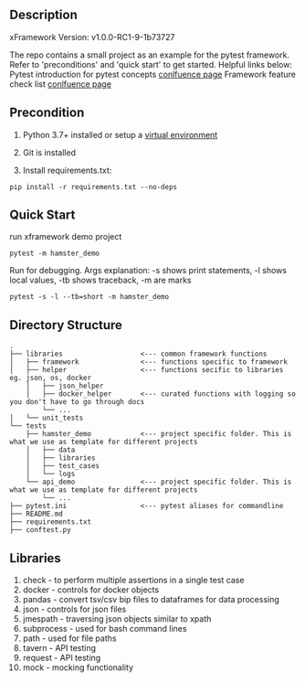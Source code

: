 ## Description
xFramework Version: v1.0.0-RC1-9-1b73727

The repo contains a small project as an example for the pytest framework. Refer to 'preconditions' and 'quick start' to get started. Helpful links below:
Pytest introduction for pytest concepts [conlfuence page](https://guardanthealth.atlassian.net/wiki/spaces/~49147252/pages/1271466436/Pytest+Overview)
Framework feature check list [conlfuence page](https://guardanthealth.atlassian.net/wiki/spaces/BSQT/pages/1313250806/Framework+Checklist)

## Precondition
1. Python 3.7+ installed or setup a [virtual environment](https://guardanthealth.atlassian.net/wiki/spaces/BSQT/pages/923533763/Create+a+new+conda+Environment+in+HPC+dev)

2. Git is installed

3. Install requirements.txt:
```
pip install -r requirements.txt --no-deps
```

## Quick Start

run xframework demo project
```
pytest -m hamster_demo
```
Run for debugging. Args explanation: -s shows print statements, -l shows local values, -tb shows traceback, -m are marks 
```
pytest -s -l --tb=short -m hamster_demo 
```

## Directory Structure
```
.
├── libraries                   <--- common framework functions
│   ├── framework               <--- functions specific to framework
│   ├── helper                  <--- functions secific to libraries  eg. json, os, docker
    │   ├── json_helper
    │   ├── docker_helper       <--- curated functions with logging so you don't have to go through docs
        └── ...   
│   └── unit_tests        
└── tests
    ├── hamster_demo            <--- project specific folder. This is what we use as template for different projects
    │   ├── data
    │   ├── libraries
    │   ├── test_cases
    │   └── logs
    └── api_demo                <--- project specific folder. This is what we use as template for different projects
        └── ...      
├── pytest.ini                  <--- pytest aliases for commandline
├── README.md
├── requirements.txt
├── conftest.py

```

## Libraries 
1. check - to perform multiple assertions in a single test case
2. docker - controls for docker objects
3. pandas - convert tsv/csv bip files to dataframes for data processing
4. json - controls for json files
5. jmespath - traversing json objects similar to xpath 
6. subprocess - used for bash command lines
7. path - used for file paths
8. tavern - API testing
9. request - API testing
10. mock - mocking functionality





